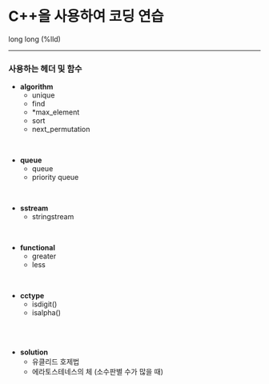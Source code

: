 # C++을 사용하여 코딩 연습

long long (%lld)
***

### 사용하는 헤더 및 함수

* **algorithm**
  - unique
  - find
  - *max_element
  - sort
  - next_permutation
    
<br>

* **queue**
  - queue
  - priority queue
    
<br>

* **sstream**
  - stringstream

<br>

* **functional**
  - greater<int>
  - less<int>

<br>

* **cctype**
  - isdigit()
  - isalpha()

<br>
<br>

* **solution**
  - 유클리드 호제법
  - 에라토스테네스의 체 (소수판별 수가 많을 때)
